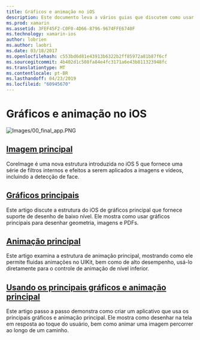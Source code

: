 ```yaml
---
title: Gráficos e animação no iOS
description: Este documento leva a vários guias que discutem como usar as estruturas de imagem principal, Core gráficos e animação principal no xamarin. IOS.
ms.prod: xamarin
ms.assetid: 3FEF45F2-C0F0-4D66-8796-9674FFE6740F
ms.technology: xamarin-ios
author: lobrien
ms.author: laobri
ms.date: 03/18/2017
ms.openlocfilehash: c553bd6d81e43913b6322b2ff85972a81b87f6cf
ms.sourcegitcommit: 4b402d1c508fa84e4fc3171a6e43b811323948fc
ms.translationtype: MT
ms.contentlocale: pt-BR
ms.lasthandoff: 04/23/2019
ms.locfileid: "60945670"
---
```

# <a name="graphics-and-animation-in-ios"></a>Gráficos e animação no iOS

![Images/00_final_app.PNG](images/00-final-app.png "um execução do aplicativo de exemplo")

##  <a name="core-imageiosplatformgraphics-animation-iosintroduction-to-coreimagemd"></a>[Imagem principal](~/ios/platform/graphics-animation-ios/introduction-to-coreimage.md)

CoreImage é uma nova estrutura introduzida no iOS 5 que fornece uma série de filtros internos e efeitos a serem aplicados a imagens e vídeos, incluindo a detecção de face.

##  <a name="core-graphicsiosplatformgraphics-animation-ioscore-graphicsmd"></a>[Gráficos principais](~/ios/platform/graphics-animation-ios/core-graphics.md)

Este artigo discute a estrutura do iOS de gráficos principal que fornece suporte de desenho de baixo nível. Ele mostra como usar gráficos principais para desenhar geometria, imagens e PDFs.

##  <a name="core-animationiosplatformgraphics-animation-ioscore-animationmd"></a>[Animação principal](~/ios/platform/graphics-animation-ios/core-animation.md)

Este artigo examina a estrutura de animação principal, mostrando como ele permite fluidas animações no UIKit, bem como de alto desempenho, usá-lo diretamente para o controle de animação de nível inferior.

##  <a name="using-core-graphics-and-core-animationiosplatformgraphics-animation-iosgraphics-animation-walkthroughmd"></a>[Usando os principais gráficos e animação principal](~/ios/platform/graphics-animation-ios/graphics-animation-walkthrough.md)

Este artigo passo a passo demonstra como criar um aplicativo que usa os principais gráficos e animação principal. Ele mostra como desenhar na tela em resposta ao toque do usuário, bem como animar uma imagem percorrer ao longo de um caminho.
